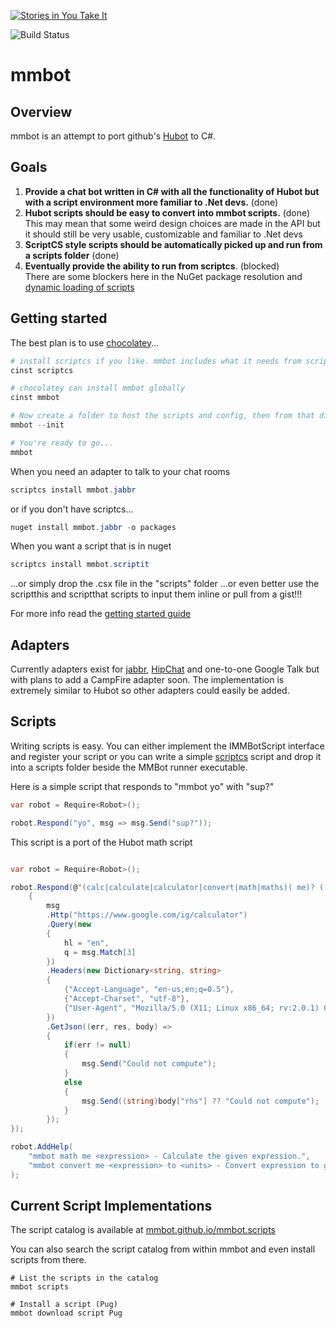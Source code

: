 [![Stories in You Take It](https://badge.waffle.io/mmbot/mmbot.png?label=you%20take%20it)](https://waffle.io/mmbot/mmbot)

![Build Status](http://teamcity.codebetter.com/app/rest/builds/buildType:\(id:bt1169\)/statusIcon)

# mmbot

## Overview
mmbot is an attempt to port github's [Hubot](http://www.github.com/github/hubot) to C#.

## Goals
1.  __Provide a chat bot written in C# with all the functionality of Hubot but with a script environment more familiar to .Net devs.__ (done)
2. __Hubot scripts should be easy to convert into mmbot scripts.__ (done)    
This may mean that some weird design choices are made in the API but it should still be very usable, customizable and familiar to .Net devs
3. __ScriptCS style scripts should be automatically picked up and run from a scripts folder__ (done)
4. __Eventually provide the ability to run from scriptcs__. (blocked)    
There are some blockers here in the NuGet package resolution and [dynamic loading of scripts](https://github.com/scriptcs/scriptcs/issues/243)

## Getting started    

The best plan is to use [chocolatey](https://chocolatey.org/)...

```PowerShell
# install scriptcs if you like. mmbot includes what it needs from scriptcs but it makes package installation easier
cinst scriptcs

# chocolatey can install mmbot globally
cinst mmbot

# Now create a folder to host the scripts and config, then from that dir...
mmbot --init

# You're ready to go...
mmbot


```

When you need an adapter to talk to your chat rooms

```PowerShell
scriptcs install mmbot.jabbr
```
or if you don't have scriptcs...
```PowerShell
nuget install mmbot.jabbr -o packages
```

When you want a script that is in nuget

```PowerShell
scriptcs install mmbot.scriptit
```
...or simply drop the .csx file in the "scripts" folder
...or even better use the scriptthis and scriptthat scripts to input them inline or pull from a gist!!!

For more info read the [getting started guide](https://github.com/PeteGoo/mmbot/wiki/Getting-Started)

## Adapters
Currently adapters exist for [jabbr](https://jabbr.net), [HipChat](https://www.hipchat.com/) and one-to-one Google Talk but with plans to add a CampFire adapter soon. The implementation is extremely similar to Hubot so other adapters could easily be added.

## Scripts
Writing scripts is easy. You can either implement the IMMBotScript interface and register your script or you can write a simple [scriptcs](http://www.scriptcs.net) script and drop it into a scripts folder beside the MMBot runner executable.

Here is a simple script that responds to "mmbot yo" with "sup?"

``` c#
var robot = Require<Robot>();

robot.Respond("yo", msg => msg.Send("sup?"));
```

This script is a port of the Hubot math script

```c#

var robot = Require<Robot>();

robot.Respond(@"(calc|calculate|calculator|convert|math|maths)( me)? (.*)", msg =>
	{
	    msg
	    .Http("https://www.google.com/ig/calculator")
        .Query(new
        {
            hl = "en",
            q = msg.Match[3]
        })
        .Headers(new Dictionary<string, string>
        {
            {"Accept-Language", "en-us,en;q=0.5"},
            {"Accept-Charset", "utf-8"},
            {"User-Agent", "Mozilla/5.0 (X11; Linux x86_64; rv:2.0.1) Gecko/20100101 Firefox/4.0.1"}
        })
        .GetJson((err, res, body) => 
        {
        	if(err != null)
        	{
        		msg.Send("Could not compute");
        	}
        	else 
        	{
        		msg.Send((string)body["rhs"] ?? "Could not compute");
        	}
        });
});

robot.AddHelp(
    "mmbot math me <expression> - Calculate the given expression.",
    "mmbot convert me <expression> to <units> - Convert expression to given units."
);
```

## Current Script Implementations

The script catalog is available at [mmbot.github.io/mmbot.scripts](http://mmbot.github.io/mmbot.scripts)

You can also search the script catalog from within mmbot and even install scripts from there.

```
# List the scripts in the catalog
mmbot scripts

# Install a script (Pug)
mmbot download script Pug
```






